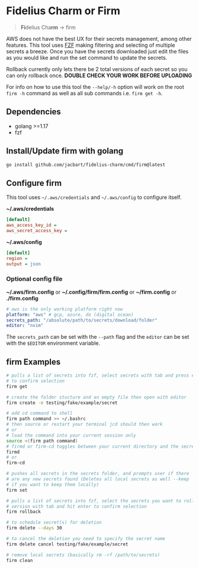 # Fidelius Charm or Firm
>**Fi**delius Cha**rm** -> firm

AWS does not have the best UX for their secrets management, among other features. This tool uses [FZF](https://github.com/junegunn/fzf) making filtering and selecting of multiple secrets a breeze. Once you have the secrets downloaded just edit the files as you would like and run the set command to update the secrets.

Rollback currently only lets there be 2 total versions of each secret so you can only rollback once. **DOUBLE CHECK YOUR WORK BEFORE UPLOADING**

For info on how to use this tool the `--help/-h` option will work on the root `firm -h` command as well as all sub commands i.e. `firm get -h`.

## Dependencies

- golang >=1.17
- fzf

## Install/Update firm with golang

```bash
go install github.com/jacbart/fidelius-charm/cmd/firm@latest
```

## Configure firm

This tool uses `~/.aws/credentials` and `~/.aws/config` to configure itself.

**~/.aws/credentials**
```ini
[default]
aws_access_key_id = 
aws_secret_access_key =
```

**~/.aws/config**
```ini
[default]
region = 
output = json
```

### Optional config file
**~/.aws/firm.config** or **~/.config/firm/firm.config** or **~/firm.config** or **./firm.config**
```yaml
# aws is the only working platform right now
platform: "aws" # gcp, azure, do (digital ocean)
secrets_path: "/absolute/path/to/secrets/download/folder"
editor: "nvim"
```

The `secrets_path` can be set with the `--path` flag and the `editor` can be set with the `$EDITOR` environment variable.

## firm Examples

```bash
# pulls a list of secrets into fzf, select secrets with tab and press enter
# to confirm selection
firm get

# create the folder stucture and an empty file then open with editor
firm create -e testing/fake/example/secret

# add cd command to shell
firm path command >> ~/.bashrc
# then source or restart your terminal jcd should then work
# or
# load the command into your current session only
source <(firm path command)
# firmd or firm-cd toggles between your current directory and the secrets folder in your firm.config file
firmd
# or
firm-cd

# pushes all secrets in the secrets folder, and prompts user if there
# are any new secrets found (Deletes all local secrets as well --keep
# if you want to keep them locally)
firm set

# pulls a list of secrets into fzf, select the secrets you want to rollback a
# version with tab and hit enter to confirm selection
firm rollback

# to schedule secret(s) for deletion
firm delete --days 30

# to cancel the deletion you need to specify the secret name
firm delete cancel testing/fake/example/secret

# remove local secrets (basically rm -rf /path/to/secrets)
firm clean
```
